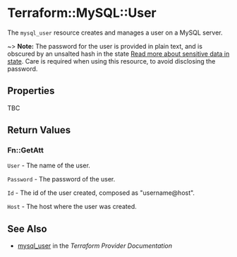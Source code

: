# Terraform::MySQL::User

The ``mysql_user`` resource creates and manages a user on a MySQL
server.

~> **Note:** The password for the user is provided in plain text, and is
obscured by an unsalted hash in the state
[Read more about sensitive data in state](/docs/state/sensitive-data.html).
Care is required when using this resource, to avoid disclosing the password.

## Properties

TBC

## Return Values

### Fn::GetAtt

`User` - The name of the user.

`Password` - The password of the user.

`Id` - The id of the user created, composed as "username@host".

`Host` - The host where the user was created.

## See Also

* [mysql_user](https://www.terraform.io/docs/providers/mysql/r/user.html) in the _Terraform Provider Documentation_